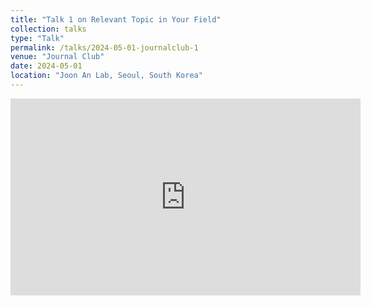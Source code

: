 ```yaml
---
title: "Talk 1 on Relevant Topic in Your Field"
collection: talks
type: "Talk"
permalink: /talks/2024-05-01-journalclub-1
venue: "Journal Club"
date: 2024-05-01
location: "Joon An Lab, Seoul, South Korea"
---
```

<iframe width="560" height="315" src="https://www.youtube.com/embed/h6cPGjzS2J0" 
        title="YouTube video player" frameborder="0" 
        allow="accelerometer; autoplay; clipboard-write; encrypted-media; gyroscope; picture-in-picture" 
        allowfullscreen>
</iframe>